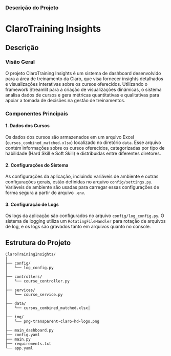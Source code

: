 ### Descrição do Projeto

# ClaroTraining Insights

## Descrição

### Visão Geral
O projeto ClaroTraining Insights é um sistema de dashboard desenvolvido para a área de treinamento da Claro, que visa fornecer insights detalhados e visualizações interativas sobre os cursos oferecidos. Utilizando o framework Streamlit para a criação de visualizações dinâmicas, o sistema analisa dados de cursos e gera métricas quantitativas e qualitativas para apoiar a tomada de decisões na gestão de treinamentos.

### Componentes Principais

#### 1. Dados dos Cursos
Os dados dos cursos são armazenados em um arquivo Excel (`cursos_combined_matched.xlsx`) localizado no diretório `data`. Esse arquivo contém informações sobre os cursos oferecidos, categorizadas por tipo de habilidade (Hard Skill e Soft Skill) e distribuídas entre diferentes diretores.

#### 2. Configurações do Sistema
As configurações da aplicação, incluindo variáveis de ambiente e outras configurações gerais, estão definidas no arquivo `config/settings.py`. Variáveis de ambiente são usadas para carregar essas configurações de forma segura a partir do arquivo `.env`.

#### 3. Configuração de Logs
Os logs da aplicação são configurados no arquivo `config/log_config.py`. O sistema de logging utiliza um `RotatingFileHandler` para rotação de arquivos de log, e os logs são gravados tanto em arquivos quanto no console.




## Estrutura do Projeto

```plaintext
ClaroTrainingInsights/
│
├── config/
│   └── log_config.py
│
├── controllers/
│   └── course_controller.py
│
├── services/
│   └── course_service.py
│
├── data/
│   └── cursos_combined_matched.xlsx│
│
├── img/
│   └── png-transparent-claro-hd-logo.png
│
├── main_dashboard.py
├── config.yaml
├── main.py
├── requirements.txt
└── app.yaml

